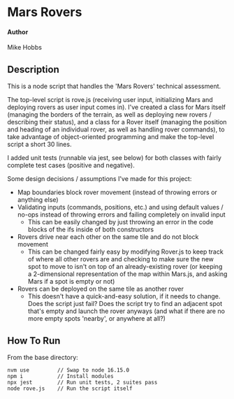 # Mars Rovers

#### Author

Mike Hobbs

## Description

This is a node script that handles the 'Mars Rovers' technical assessment.

The top-level script is rove.js (receiving user input, initializing Mars and deploying rovers as user input comes in). I've created a class for Mars itself (managing the borders of the terrain, as well as deploying new rovers / describing their status), and a class for a Rover itself (managing the position and heading of an individual rover, as well as handling rover commands), to take advantage of object-oriented programming and make the top-level script a short 30 lines.

I added unit tests (runnable via jest, see below) for both classes with fairly complete test cases (positive and negative).

Some design decisions / assumptions I've made for this project:
* Map boundaries block rover movement (instead of throwing errors or anything else)
* Validating inputs (commands, positions, etc.) and using default values / no-ops instead of throwing errors and failing completely on invalid input
    * This can be easily changed by just throwing an error in the code blocks of the ifs inside of both constructors
* Rovers drive near each other on the same tile and do not block movement
    * This can be changed fairly easy by modifying Rover.js to keep track of where all other rovers are and checking to make sure the new spot to move to isn't on top of an already-existing rover (or keeping a 2-dimensional representation of the map within Mars.js, and asking Mars if a spot is empty or not)
* Rovers can be deployed on the same tile as another rover
    * This doesn't have a quick-and-easy solution, if it needs to change. Does the script just fail? Does the script try to find an adjacent spot that's empty and launch the rover anyways (and what if there are no more empty spots 'nearby', or anywhere at all?) 

## How To Run

From the base directory:

    nvm use         // Swap to node 16.15.0
    npm i           // Install modules
    npx jest        // Run unit tests, 2 suites pass
    node rove.js    // Run the script itself
